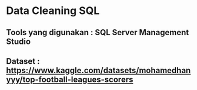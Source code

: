 # Data Cleaning SQL


## Tools yang digunakan : SQL Server Management Studio
## Dataset : https://www.kaggle.com/datasets/mohamedhanyyy/top-football-leagues-scorers
